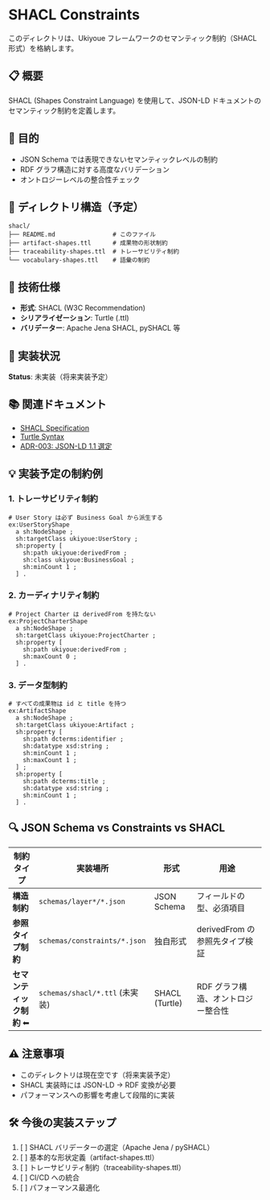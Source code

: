 # SHACL Constraints

このディレクトリは、Ukiyoue フレームワークのセマンティック制約（SHACL形式）を格納します。

## 📋 概要

SHACL (Shapes Constraint Language) を使用して、JSON-LD ドキュメントのセマンティック制約を定義します。

## 🎯 目的

- JSON Schema では表現できないセマンティックレベルの制約
- RDF グラフ構造に対する高度なバリデーション
- オントロジーレベルの整合性チェック

## 📁 ディレクトリ構造（予定）

```text
shacl/
├── README.md                # このファイル
├── artifact-shapes.ttl      # 成果物の形状制約
├── traceability-shapes.ttl  # トレーサビリティ制約
└── vocabulary-shapes.ttl    # 語彙の制約
```

## 🔧 技術仕様

- **形式**: SHACL (W3C Recommendation)
- **シリアライゼーション**: Turtle (.ttl)
- **バリデーター**: Apache Jena SHACL, pySHACL 等

## 🚀 実装状況

**Status**: 未実装（将来実装予定）

## 📚 関連ドキュメント

- [SHACL Specification](https://www.w3.org/TR/shacl/)
- [Turtle Syntax](https://www.w3.org/TR/turtle/)
- [ADR-003: JSON-LD 1.1 選定](../../specs/architecture-decisions/003-json-ld-version.md)

## 💡 実装予定の制約例

### 1. トレーサビリティ制約

```turtle
# User Story は必ず Business Goal から派生する
ex:UserStoryShape
  a sh:NodeShape ;
  sh:targetClass ukiyoue:UserStory ;
  sh:property [
    sh:path ukiyoue:derivedFrom ;
    sh:class ukiyoue:BusinessGoal ;
    sh:minCount 1 ;
  ] .
```

### 2. カーディナリティ制約

```turtle
# Project Charter は derivedFrom を持たない
ex:ProjectCharterShape
  a sh:NodeShape ;
  sh:targetClass ukiyoue:ProjectCharter ;
  sh:property [
    sh:path ukiyoue:derivedFrom ;
    sh:maxCount 0 ;
  ] .
```

### 3. データ型制約

```turtle
# すべての成果物は id と title を持つ
ex:ArtifactShape
  a sh:NodeShape ;
  sh:targetClass ukiyoue:Artifact ;
  sh:property [
    sh:path dcterms:identifier ;
    sh:datatype xsd:string ;
    sh:minCount 1 ;
    sh:maxCount 1 ;
  ] ;
  sh:property [
    sh:path dcterms:title ;
    sh:datatype xsd:string ;
    sh:minCount 1 ;
  ] .
```

## 🔍 JSON Schema vs Constraints vs SHACL

| 制約タイプ                | 実装場所                       | 形式           | 用途                               |
| ------------------------- | ------------------------------ | -------------- | ---------------------------------- |
| **構造制約**              | `schemas/layer*/*.json`        | JSON Schema    | フィールドの型、必須項目           |
| **参照タイプ制約**        | `schemas/constraints/*.json`   | 独自形式       | derivedFrom の参照先タイプ検証     |
| **セマンティック制約** ⬅ | `schemas/shacl/*.ttl` (未実装) | SHACL (Turtle) | RDF グラフ構造、オントロジー整合性 |

## ⚠️ 注意事項

- このディレクトリは現在空です（将来実装予定）
- SHACL 実装時には JSON-LD → RDF 変換が必要
- パフォーマンスへの影響を考慮して段階的に実装

## 🛠️ 今後の実装ステップ

1. [ ] SHACL バリデーターの選定（Apache Jena / pySHACL）
2. [ ] 基本的な形状定義（artifact-shapes.ttl）
3. [ ] トレーサビリティ制約（traceability-shapes.ttl）
4. [ ] CI/CD への統合
5. [ ] パフォーマンス最適化
